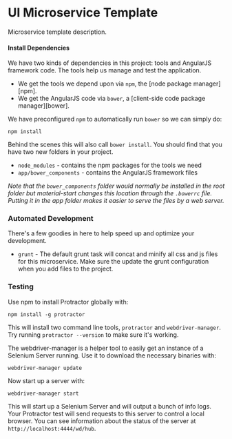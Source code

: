 # UI Microservice Template

Microservice template description.

#### Install Dependencies

We have two kinds of dependencies in this project: tools and AngularJS framework code.  The tools help
us manage and test the application.

* We get the tools we depend upon via `npm`, the [node package manager][npm].
* We get the AngularJS code via `bower`, a [client-side code package manager][bower].

We have preconfigured `npm` to automatically run `bower` so we can simply do:

```
npm install
```

Behind the scenes this will also call `bower install`.  You should find that you have two new
folders in your project.

* `node_modules` - contains the npm packages for the tools we need
* `app/bower_components` - contains the AngularJS framework files

*Note that the `bower_components` folder would normally be installed in the root folder but
material-start changes this location through the `.bowerrc` file.  Putting it in the app folder makes
it easier to serve the files by a web server.*

### Automated Development

There's a few goodies in here to help speed up and optimize your development.

* `grunt` - The default grunt task will concat and minify all css and js files for this microservice.  Make sure the update the grunt configuration when you add files to the project.

### Testing

Use npm to install Protractor globally with:

```
npm install -g protractor
```

This will install two command line tools, `protractor` and `webdriver-manager`. Try running `protractor --version` to make sure it's working.

The webdriver-manager is a helper tool to easily get an instance of a Selenium Server running. Use it to download the necessary binaries with:

```
webdriver-manager update
```

Now start up a server with:

```
webdriver-manager start
```

This will start up a Selenium Server and will output a bunch of info logs. Your Protractor test will send requests to this server to control a local browser. You can see information about the status of the server at `http://localhost:4444/wd/hub`.




